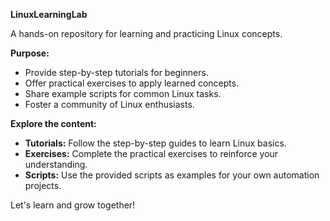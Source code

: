 **LinuxLearningLab**

A hands-on repository for learning and practicing Linux concepts.

**Purpose:**

* Provide step-by-step tutorials for beginners.
* Offer practical exercises to apply learned concepts.
* Share example scripts for common Linux tasks.
* Foster a community of Linux enthusiasts.

**Explore the content:**
* **Tutorials:** Follow the step-by-step guides to learn Linux basics.
* **Exercises:** Complete the practical exercises to reinforce your understanding.
* **Scripts:** Use the provided scripts as examples for your own automation projects.

Let's learn and grow together!
